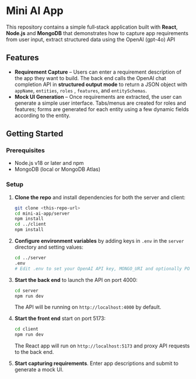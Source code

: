 # Mini AI App

This repository contains a simple full‑stack application built with **React**, **Node.js** and **MongoDB** that demonstrates how to capture app requirements from user input, extract structured data using the OpenAI (gpt-4o) API  

## Features


* **Requirement Capture** – Users can enter a requirement description of the app they want to build. The back end calls the OpenAI chat completion API in **structured output mode** to return a JSON object with `appName`, `entities`, `roles` , `features`, and `entitySchemas`.
* **Mock UI Generation** – Once requirements are extracted, the user can generate a simple user interface. Tabs/menus are created for roles and features; forms are generated for each entity using a few dynamic fields according to the entity. 


## Getting Started

### Prerequisites

* Node.js v18 or later and npm
* MongoDB (local or MongoDB Atlas)

### Setup

1. **Clone the repo** and install dependencies for both the server and client:

   ```bash
   git clone <this-repo-url>
   cd mini-ai-app/server
   npm install
   cd ../client
   npm install
   ```

2. **Configure environment variables** by adding keys in `.env` in the `server` directory and setting values:

   ```bash
   cd ../server
   .env
   # Edit .env to set your OpenAI API key, MONGO_URI and optionally PORT
   ```

3. **Start the back end**  to launch the API on port 4000:

   ```bash
   cd server
   npm run dev
   ```

   The API will be running on `http://localhost:4000` by default.

4. **Start the front end** start on port 5173:

   ```bash
   cd client
   npm run dev
   ```

   The React app will run on `http://localhost:5173` and proxy API requests to the back end.

5. **Start capturing requirements**. Enter app descriptions and submit to generate a mock UI.

